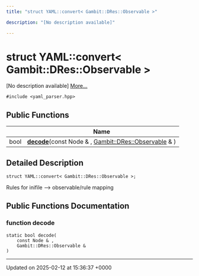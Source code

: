 ```yaml
---
title: "struct YAML::convert< Gambit::DRes::Observable >"

description: "[No description available]"

---
```


# struct YAML::convert< Gambit::DRes::Observable >



[No description available] [More...](#detailed-description)


`#include <yaml_parser.hpp>`

## Public Functions

|                | Name           |
| -------------- | -------------- |
| bool | **[decode](/documentation/code/classes/structyaml_1_1convert_3_01gambit_1_1dres_1_1observable_01_4/#function-decode)**(const Node & , [Gambit::DRes::Observable](/documentation/code/classes/structgambit_1_1dres_1_1observable/) & ) |

## Detailed Description

```
struct YAML::convert< Gambit::DRes::Observable >;
```


Rules for inifile --> observable/rule mapping 

## Public Functions Documentation

### function decode

```
static bool decode(
    const Node & ,
    Gambit::DRes::Observable & 
)
```


-------------------------------

Updated on 2025-02-12 at 15:36:37 +0000